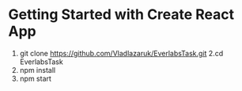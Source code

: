 # Getting Started with Create React App
1. git clone https://github.com/Vladlazaruk/EverlabsTask.git
2.cd EverlabsTask
3. npm install
4. npm start 
